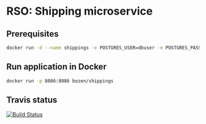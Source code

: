 # RSO: Shipping microservice

## Prerequisites

```bash
docker run -d --name shippings -e POSTGRES_USER=dbuser -e POSTGRES_PASSWORD=postgres -e POSTGRES_DB=shipping -p 5433:5432 postgres:latest
```

## Run application in Docker

```bash
docker run -p 8086:8086 bozen/shippings
```

## Travis status 
[![Build Status](https://travis-ci.org/cloud-computing-project/payments.svg?branch=master)](https://travis-ci.org/cloud-computing-project/payments)
